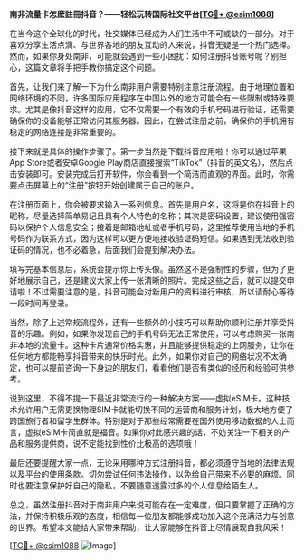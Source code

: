 **南非流量卡怎麽註冊抖音？——轻松玩转国际社交平台[[TG💪+ @esim1088](https://t.me/s/esim1088)]**

在当今这个全球化的时代，社交媒体已经成为人们生活中不可或缺的一部分。对于喜欢分享生活点滴、与世界各地的朋友互动的人来说，抖音无疑是一个热门选择。然而，如果你身处南非，可能就会遇到一些小困扰：如何注册抖音账号呢？别担心，这篇文章将手把手教你搞定这个问题。

首先，让我们来了解一下为什么南非用户需要特别注意注册流程。由于地理位置和网络环境的不同，许多国际应用程序在中国以外的地方可能会有一些限制或特殊要求。尤其是像抖音这样的应用，它不仅需要一个有效的手机号码进行验证，还需要确保你的设备能够正常访问其服务器。因此，在尝试注册之前，确保你的手机拥有稳定的网络连接是非常重要的。

接下来就是具体的操作步骤了。第一步当然是下载抖音应用啦！你可以通过苹果App Store或者安卓Google Play商店直接搜索“TikTok”（抖音的英文名），然后点击安装即可。安装完成后打开软件，你会看到一个简洁而直观的界面。此时，你需要点击屏幕上的“注册”按钮开始创建属于自己的账户。

在注册页面上，你会被要求输入一系列信息。首先是用户名，这将是你在抖音上的昵称，尽量选择简单易记且具有个人特色的名称；其次是密码设置，建议使用强密码以保护个人信息安全；接着是邮箱地址或者手机号码，这里推荐使用当地的手机号码作为联系方式，因为这样可以更方便地接收验证码短信。如果遇到无法收到验证码的情况，也不必着急，后面我们会提到解决办法。

填写完基本信息后，系统会提示你上传头像。虽然这不是强制性的步骤，但为了更好地展示自己，还是建议大家上传一张清晰的照片。完成这些之后，就可以提交申请啦！不过需要注意的是，抖音可能会对新用户的资料进行审核，所以请耐心等待一段时间再登录。

当然，除了上述常规流程外，还有一些额外的小技巧可以帮助你顺利注册并享受抖音的乐趣。例如，如果你发现自己的手机号码无法正常使用，可以考虑购买一张南非本地的流量卡。这种卡片通常价格实惠，并且能够提供稳定的上网服务，让你在任何地方都能畅享抖音带来的快乐时光。此外，如果你对自己的网络状况不太确定，也可以提前咨询一下身边的朋友们，看看他们是否有类似的经历和经验可供参考。

说到这里，不得不提一下最近非常流行的一种解决方案——虚拟eSIM卡。这种技术允许用户无需更换物理SIM卡就能切换不同的运营商和服务计划，极大地方便了跨国旅行者和留学生群体。特别是对于那些经常需要在国外使用移动数据的人士而言，虚拟eSIM卡简直就是福音。如果你对此感兴趣的话，不妨关注一下相关的产品和服务提供商，说不定能找到性价比极高的选项哦！

最后还要提醒大家一点，无论采用哪种方式注册抖音，都必须遵守当地的法律法规以及平台的使用条款。切勿尝试任何违法操作，以免给自己带来不必要的麻烦。同时也要注意保护好自己的隐私，不要随意透露过多的个人信息给陌生人。

总之，虽然注册抖音对于南非用户来说可能存在一定难度，但只要掌握了正确的方法，并保持积极乐观的态度，相信每一位朋友都能够成功加入这个充满活力与创意的世界。希望本文能给大家带来帮助，让大家能够在抖音上尽情展现自我风采！

[[TG💪+ @esim1088](https://t.me/s/esim1088) ![Image](https://i.postimg.cc/4NQfJmqS/Snipaste-2025-05-13-00-14-12.png)]